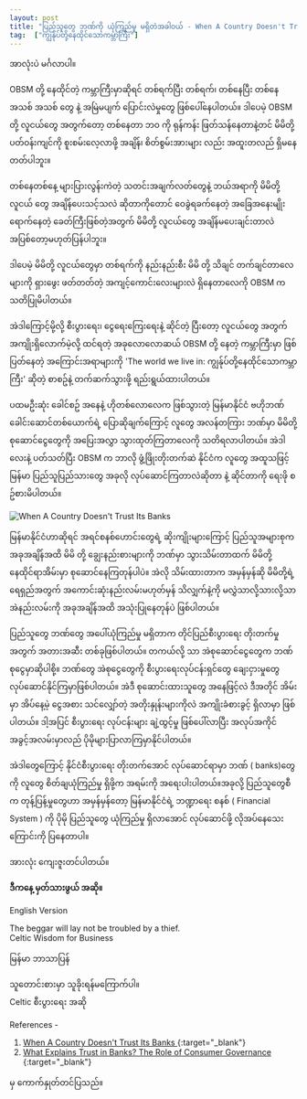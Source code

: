 ```yaml
---
layout: post
title: "ပြည်သူတွေ ဘဏ်ကို ယုံကြည်မှု မရှိတဲအခါဝယ် - When A Country Doesn't Trust Its Banks"
tag:  ["ကျွန်ုပ်တို့နေထိုင်သောကမ္ဘာကြီး"]
---
```


အာလုံးပဲ မင်္ဂလာပါ။

OBSM တို့ နေထိုင်တဲ့ ကမ္ဘာကြီးမှာဆိုရင် တစ်ရက်ပြီး တစ်ရက်၊ တစ်နေပြီး တစ်နေ အသစ် အသစ် တွေ နဲ့ အမြဲမပျက် ပြောင်းလဲမှုတွေ ဖြစ်ပေါ်နေပါတယ်။ ဒါပေမဲ့ OBSM တို့ လူငယ်တွေ အတွက်တော့ တစ်နေတာ ဘဝ ကို ရုန်ကန်း ဖြတ်သန်နေတာနဲ့တင် မိမိတို့ ပတ်ဝန်းကျင်ကို စူးစမ်းလေ့လာဖို့ အချိန်၊ စိတ်စွမ်းအားများ လည်း အထူးတလည် ရှိမနေတတ်ပါဘူး။

တစ်နေတစ်နေ့ များပြားလွန်းကဲတဲ့ သတင်းအချက်လတ်တွေနဲ့ ဘယ်အရာကို မိမိတို့ လူငယ် တွေ အချိန်ပေးသင့်သလဲ ဆိုတာကိုတောင် ဝေခွဲရခက်နေတဲ့ အခြေအနေးမျိုး ရောက်နေတဲ့ ခေတ်ကြီးဖြစ်တဲ့အတွက် မိမိတို့ လူငယ်တွေ အချိန်မပေးချင်းတာလဲ အပြစ်တော့မဟုတ်ပြန်ပါဘူး။

ဒါပေမဲ့ မိမိတို့ လူငယ်တွေမှာ တစ်ရက်ကို နည်းနည်းစီး မိမိ တို့ သိချင် တက်ချင်တာလေများကို ရှားဖွေး ဖတ်တတ်တဲ့ အကျင့်ကောင်းလေးများလဲ ရှိနေတာလေကို OBSM က သတိပြုမိပါတယ်။

<!-- more -->

အဲဒါကြောင့်မို့လို့ စီးပွားရေး၊ ငွေရေးကြေးရေးနဲ့ ဆိုင်တဲ့ ပြီးတော့ လူငယ်တွေ အတွက် အကျိုးရှိလောက်မဲ့လို့ ထင်ရတဲ့ အခုလောလောဆယ် OBSM တို့ နေတဲ့ ကမ္ဘာကြီးမှာ ဖြစ်ပြတ်နေတဲ့ အကြောင်းအရာများကို 'The world we live in: ကျွန်ုပ်တို့နေထိုင်သောကမ္ဘာကြီး' ဆိုတဲ့ စာစဥ်နဲ့ တက်ဆက်သွားဖို့ ရည်းရွယ်ထားပါတယ်။

ပထမဦးဆုံး ခေါင်စဥ် အနေနဲ့ ဟိုတစ်လောလေက ဖြစ်သွားတဲ့ မြန်မာနိုင်ငံ ဗဟိုဘဏ်ခေါင်းဆောင်တစ်ယောက်ရဲ့ ပြောဆိုချက်ကြောင့် လူတွေ အလန်တကြား ဘဏ်မှာ မိမိတို့ စုဆောင်ငွေတွေကို အပြေးအလွှာ သွားထုတ်ကြတာလေကို သတိရလာပါတယ်။ အဲဒါလေးနဲ့ ပတ်သတ်ပြီး OBSM က ဘာလို ဖွံ့ဖြိုးတိုးတက်ဆဲ နိုင်ငံက လူတွေ အထူသဖြင့် မြန်မာ ပြည်သူပြည်သားတွေ အခုလို လုပ်ဆောင်ကြတာလဲဆိုတာ နဲ့ ဆိုင်တာကို ရေးဖို စဥ်စားမိပါတယ်။

<img src="http://drive.google.com/uc?export=view&id=1Fb1nVq-5mRA36B-G20paLJ8nrt-HarFu" alt=" When A Country Doesn't Trust Its Banks">

မြန်မာနိုင်ငံဟာဆိုရင် အရင်စနစ်ဟောင်းတွေရဲ့ ဆိုးကျိုးများကြောင့် ပြည်သူအများစုက အခုအချိန်အထိ မိမိ တို့ ချွေးနည်းစားများကို ဘဏ်မှာ သွားသိမ်းတာထက် မိမိတို့ နေထိုင်ရာအိမ်းမှာ စုဆောင်နေကြတုန်ပါပဲ။ အဲလို သိမ်းထားတာက အမှန်မှန်ဆို မိမိတို့ရဲ့ ရေရှည်အတွက် အကောင်းဆုံးနည်းလမ်းမဟုတ်မှန် သိလျှက်နဲ့ကို မလွှဲသာလို့သားလို့သာ အဲနည်းလမ်းကို အခုအချိန်အထိ အသုံးပြုနေတုန်ပဲ ဖြစ်ပါတယ်။

ပြည်သူတွေ ဘဏ်တွေ အပေါ်ယုံကြည်မှု မရှိတာက တိုင်ပြည်စီးပွားရေး တိုးတက်မှု အတွက် အတားအဆီး တစ်ခုဖြစ်ပါတယ်။ တကယ်လို့ သာ အဲစုဆောင်ငွေတွေက ဘဏ်စုငွေမှာဆိုပါစို့။ ဘဏ်တွေ အဲစုငွေတွေကို စီးပွားရေးလုပ်ငန်းရှင်တွေ ချေးငှားမှုတွေ လုပ်ဆောင်နိုင်ကြမှာဖြစ်ပါတယ်။ အဲဒီ စုဆောင်းထားသူတွေ အနေဖြင့်လဲ ဒီအတိုင် အိမ်းမှာ အိပ်နေ့မဲ့ ငွေအစား သင်လျှော်တဲ့ အတိုးနှုန်းများကိုလဲ အကျိုးခံစားခွင့် ရှိလာမှာ ဖြစ်ပါတယ်။ ဒါ့အပြင် စီးပွားရေး လုပ်ငန်းများ ချဲ့ထွင့်မှု ဖြစ်ပေါ်လာပြီး အလုပ်အကိုင်အခွင့်အလမ်းမှာလည် ပိုမိုများပြာလာကြမှာနိုင်ပါတယ်။

အဲဒါတွေကြောင့် နိုင်ငံစီးပွားရေး တိုးတက်အောင် လုပ်ဆောင်ရာမှာ ဘဏ် ( banks)တွေကို လူတွေ စိတ်ချယုံကြည်မှု ရှိဖို့က အရမ်းကို အရေးပါးပါတယ်။အခုလို့ ပြည်သူတွေစီက တုန့်ပြန့်မှုတွေဟာ အမှန်မှန်တော့ မြန်မာနိုင်ငံရဲ့ ဘဏ္ဍာရေး စနစ် ( Financial System ) ကို ပိုမို ပြည်သူတွေ ယုံကြည်မှု ရှိလာအောင် လုပ်ဆောင်ဖို့ လိုအပ်နေသေးကြောင်းကို ပြနေတာပါ။

အားလုံး ကျေးဇူးတင်ပါတယ်။

**ဒီကနေ့ မှတ်သားဖွယ် အဆို။**

English Version

The beggar will lay not be troubled by a thief.<br />
Celtic Wisdom for Business

မြန်မာ ဘာသာပြန်

သူတောင်းစားမှာ သူခိုးရန်မကြောက်ပါ။<br />
Celtic စီးပွားရေး အဆို

References -
1. [When A Country Doesn't Trust Its Banks ](https://www.npr.org/sections/money/2013/05/28/183726542/when-a-country-doesnt-trust-its-banks-in-4-gifs){:target="_blank"}
2. [What Explains Trust in Banks? The Role of Consumer Governance ](http://www.aercafricaevents.org/tmp/2017/12-Biannual/Plenary/Klapper%20&%20Singer_Bank%20trust_Nov23.pdf){:target="_blank"}

မှ ကောက်နှုတ်တင်ပြသည်။
